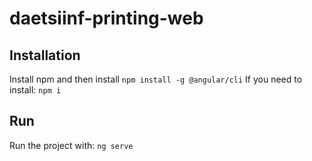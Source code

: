 # daetsiinf-printing-web

## Installation

Install npm and then install `npm install -g @angular/cli`
If you need to install: `npm i`

## Run

Run the project with: `ng serve`
